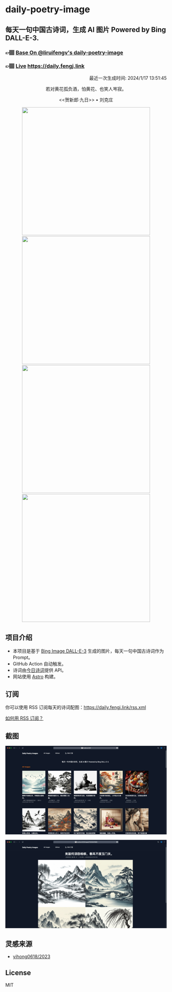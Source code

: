 
# daily-poetry-image

## 每天一句中国古诗词，生成 AI 图片 Powered by Bing DALL-E-3.

### 👉🏽 [Base On @liruifengv's daily-poetry-image](https://github.com/liruifengv/daily-poetry-image)

### 👉🏽 [Live](https://daily.fengj.link) https://daily.fengj.link

<p align="right">
  最近一次生成时间: 2024/1/17 13:51:45
</p>
<p align="center">
若对黄花孤负酒，怕黄花、也笑人岑寂。
</p>
<p align="center">
<<贺新郎·九日>> • 刘克庄
</p>
<p align="center">
<img src="https://tse3.mm.bing.net/th/id/OIG.VCXz9.IhdmKfN.RzANNG" height="400" width="400" />
<img src="https://tse2.mm.bing.net/th/id/OIG.lluFK9i15LHiknMass1m" height="400" width="400" />
<img src="https://tse3.mm.bing.net/th/id/OIG.0QtWHpTLn6ltsxuoHqGl" height="400" width="400" />
<img src="https://tse2.mm.bing.net/th/id/OIG.NMdpgQCiiXWo9JMfkCMw" height="400" width="400" />
</p>

## 项目介绍

-   本项目是基于 [Bing Image DALL-E-3](https://www.bing.com/images/create) 生成的图片，每天一句中国古诗词作为 Prompt。
-   GitHub Action 自动触发。
-   诗词由[今日诗词](https://www.jinrishici.com/)提供 API。
-   网站使用 [Astro](https://astro.build) 构建。

## 订阅

你可以使用 RSS 订阅每天的诗词配图：https://daily.fengj.link/rss.xml

[如何用 RSS 订阅？](https://zhuanlan.zhihu.com/p/55026716)

## 截图

![图片列表](./screenshots/Snipaste_2023-12-28_21-00-26.png)

![图片详情](./screenshots/Snipaste_2023-12-28_21-00-53.png)

## 灵感来源

-   [yihong0618/2023](https://github.com/yihong0618/2023)

## License

MIT

